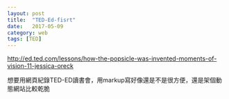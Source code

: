 ```yaml
---
layout: post
title:  "TED-Ed-fisrt"
date:   2017-05-09
category: web
tags: [TED]
---
```


<a>http://ed.ted.com/lessons/how-the-popsicle-was-invented-moments-of-vision-11-jessica-oreck</a>

想要用網頁紀錄TED-ED讀書會，用markup寫好像還是不是很方便，還是架個動態網站比較乾脆
